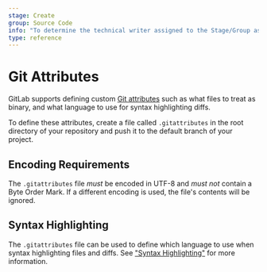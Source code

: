 ```yaml
---
stage: Create
group: Source Code
info: "To determine the technical writer assigned to the Stage/Group associated with this page, see https://about.gitlab.com/handbook/engineering/ux/technical-writing/#designated-technical-writers"
type: reference
---
```


# Git Attributes

GitLab supports defining custom [Git attributes](https://git-scm.com/docs/gitattributes) such as what
files to treat as binary, and what language to use for syntax highlighting
diffs.

To define these attributes, create a file called `.gitattributes` in the root
directory of your repository and push it to the default branch of your project.

## Encoding Requirements

The `.gitattributes` file _must_ be encoded in UTF-8 and _must not_ contain a
Byte Order Mark. If a different encoding is used, the file's contents will be
ignored.

## Syntax Highlighting

The `.gitattributes` file can be used to define which language to use when
syntax highlighting files and diffs. See ["Syntax
Highlighting"](highlighting.md) for more information.
